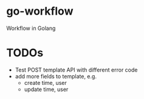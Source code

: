 # go-workflow
Workflow in Golang

# TODOs
* Test POST template API with different error code
* add more fields to template, e.g.
  * create time, user
  * update time, user
